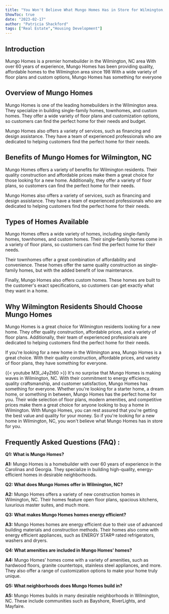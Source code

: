 ```yaml
---
title: "You Won't Believe What Mungo Homes Has in Store for Wilmington, NC!"
ShowToc: true 
date: "2023-02-17"
author: "Patricia Shackford" 
tags: ["Real Estate","Housing Development"]
---
```

## Introduction

Mungo Homes is a premier homebuilder in the Wilmington, NC area With over 60 years of experience, Mungo Homes has been providing quality, affordable homes to the Wilmington area since 198 With a wide variety of floor plans and custom options, Mungo Homes has something for everyone 

## Overview of Mungo Homes

Mungo Homes is one of the leading homebuilders in the Wilmington area. They specialize in building single-family homes, townhomes, and custom homes. They offer a wide variety of floor plans and customization options, so customers can find the perfect home for their needs and budget. 

Mungo Homes also offers a variety of services, such as financing and design assistance. They have a team of experienced professionals who are dedicated to helping customers find the perfect home for their needs. 

## Benefits of Mungo Homes for Wilmington, NC

Mungo Homes offers a variety of benefits for Wilmington residents. Their quality construction and affordable prices make them a great choice for those looking for a new home. Additionally, they offer a variety of floor plans, so customers can find the perfect home for their needs. 

Mungo Homes also offers a variety of services, such as financing and design assistance. They have a team of experienced professionals who are dedicated to helping customers find the perfect home for their needs. 

## Types of Homes Available

Mungo Homes offers a wide variety of homes, including single-family homes, townhomes, and custom homes. Their single-family homes come in a variety of floor plans, so customers can find the perfect home for their needs. 

Their townhomes offer a great combination of affordability and convenience. These homes offer the same quality construction as single-family homes, but with the added benefit of low maintenance. 

Finally, Mungo Homes also offers custom homes. These homes are built to the customer's exact specifications, so customers can get exactly what they want in a home. 

## Why Wilmington Residents Should Choose Mungo Homes

Mungo Homes is a great choice for Wilmington residents looking for a new home. They offer quality construction, affordable prices, and a variety of floor plans. Additionally, their team of experienced professionals are dedicated to helping customers find the perfect home for their needs. 

If you're looking for a new home in the Wilmington area, Mungo Homes is a great choice. With their quality construction, affordable prices, and variety of floor plans, they have something for everyone.

{{< youtube M3I_J4yZt60 >}} 
It's no surprise that Mungo Homes is making waves in Wilmington, NC. With their commitment to energy efficiency, quality craftsmanship, and customer satisfaction, Mungo Homes has something for everyone. Whether you're looking for a starter home, a dream home, or something in between, Mungo Homes has the perfect home for you. Their wide selection of floor plans, modern amenities, and competitive prices make them a great choice for anyone looking to buy a home in Wilmington. With Mungo Homes, you can rest assured that you're getting the best value and quality for your money. So if you're looking for a new home in Wilmington, NC, you won't believe what Mungo Homes has in store for you.

## Frequently Asked Questions (FAQ) :
**Q1: What is Mungo Homes?**

**A1:** Mungo Homes is a homebuilder with over 60 years of experience in the Carolinas and Georgia. They specialize in building high-quality, energy-efficient homes in desirable neighborhoods.

**Q2: What does Mungo Homes offer in Wilmington, NC?**

**A2:** Mungo Homes offers a variety of new construction homes in Wilmington, NC. Their homes feature open floor plans, spacious kitchens, luxurious master suites, and much more.

**Q3: What makes Mungo Homes homes energy efficient?**

**A3:** Mungo Homes homes are energy efficient due to their use of advanced building materials and construction methods. Their homes also come with energy efficient appliances, such as ENERGY STAR® rated refrigerators, washers and dryers.

**Q4: What amenities are included in Mungo Homes’ homes?**

**A4:** Mungo Homes’ homes come with a variety of amenities, such as hardwood floors, granite countertops, stainless steel appliances, and more. They also offer a range of customization options to make your home truly unique.

**Q5: What neighborhoods does Mungo Homes build in?**

**A5:** Mungo Homes builds in many desirable neighborhoods in Wilmington, NC. These include communities such as Bayshore, RiverLights, and Mayfaire.



